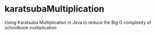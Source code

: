 # karatsubaMultiplication
Using Karatsuba Multiplication in Java to reduce the Big O complexity of schoolbook multiplication
